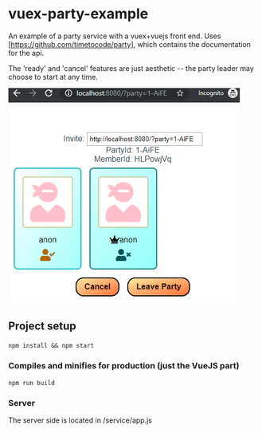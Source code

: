 # vuex-party-example

An example of a party service with a vuex+vuejs front end. Uses [https://github.com/timetocode/party], which contains the documentation for the api.

The 'ready' and 'cancel' features are just aesthetic -- the party leader may choose to start at any time.

![ee](./public/screenshot.PNG "okay")

## Project setup
```
npm install && npm start
```

### Compiles and minifies for production (just the VueJS part)
```
npm run build
```

### Server
The server side is located in /service/app.js